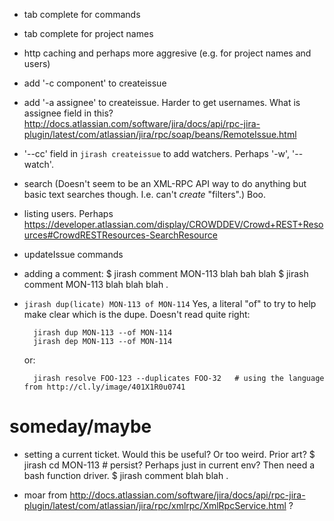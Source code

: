 - tab complete for commands
- tab complete for project names
- http caching and perhaps more aggresive (e.g. for project names and users)
- add '-c component' to createissue
- add '-a assignee' to createissue. Harder to get usernames. What is
  assignee field in this?
  http://docs.atlassian.com/software/jira/docs/api/rpc-jira-plugin/latest/com/atlassian/jira/rpc/soap/beans/RemoteIssue.html
- '--cc' field in `jirash createissue` to add watchers. Perhaps '-w', '--watch'.
- search (Doesn't seem to be an XML-RPC API way to do anything
  but basic text searches though. I.e. can't *create* "filters".)
  Boo.
- listing users. Perhaps https://developer.atlassian.com/display/CROWDDEV/Crowd+REST+Resources#CrowdRESTResources-SearchResource
- updateIssue commands
- adding a comment:
    $ jirash comment MON-113 blah bah blah
    $ jirash comment MON-113
    blah blah
    blah
    .
- `jirash dup(licate) MON-113 of MON-114`  Yes, a literal "of" to try to
  help make clear which is the dupe. Doesn't read quite right:

        jirash dup MON-113 --of MON-114
        jirash dep MON-113 --of MON-114

  or:

        jirash resolve FOO-123 --duplicates FOO-32   # using the language from http://cl.ly/image/401X1R0u0741

# someday/maybe

- setting a current ticket. Would this be useful? Or too weird. Prior art?
    $ jirash cd MON-113   # persist? Perhaps just in current env? Then need a bash function driver.
    $ jirash comment
    blah blah
    .

- moar from http://docs.atlassian.com/software/jira/docs/api/rpc-jira-plugin/latest/com/atlassian/jira/rpc/xmlrpc/XmlRpcService.html ?
